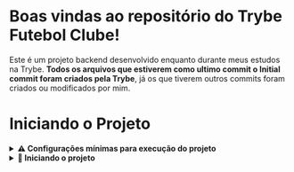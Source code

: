 # Boas vindas ao repositório do Trybe Futebol Clube!

Este é um projeto backend desenvolvido enquanto durante meus estudos na Trybe.
**Todos os arquivos que estiverem como ultimo commit o Initial commit foram criados pela Trybe**, já os que tiverem outros commits foram criados ou modificados por mim.

# Iniciando o Projeto

<details>
<summary><strong> ⚠️ Configurações mínimas para execução do projeto</strong></summary><br />

Na sua máquina você deve ter:

 - Sistema Operacional Distribuição Unix
 - Node versão 16
 - Docker
 - Docker-compose versão >=1.29.2

➡️ O `node` deve ter versão igual ou superior à `16.14.0 LTS`:
  - Para instalar o nvm, [acesse esse link](https://github.com/nvm-sh/nvm#installing-and-updating);
  - Rode os comandos abaixo para instalar a versão correta de `node` e usá-la:
    - `nvm install 16.14 --lts`
    - `nvm use 16.14`
    - `nvm alias default 16.14`

➡️ O`docker-compose` deve ter versão igual ou superior à`ˆ1.29.2`:
  * Caso necessário, acesse o [link da documentação oficial com passos para desinstalar](https://docs.docker.com/compose/install/#uninstallation) a versão atualmente instalada.

</details>

<details>
<summary><strong> 🔰 Iniciando o projeto</strong></summary><br />

  1. Clone o repositório

- Entre na pasta do repositório que você acabou de clonar:
  * `cd pasta-do-repositório`

  2. Instale as dependências
  *`npm run install:apps`

  3. Suba o container
  *`npm run compose:up`

</details>